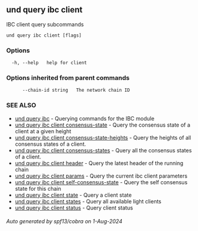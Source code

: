 ## und query ibc client

IBC client query subcommands

```
und query ibc client [flags]
```

### Options

```
  -h, --help   help for client
```

### Options inherited from parent commands

```
      --chain-id string   The network chain ID
```

### SEE ALSO

* [und query ibc](und_query_ibc.md)	 - Querying commands for the IBC module
* [und query ibc client consensus-state](und_query_ibc_client_consensus-state.md)	 - Query the consensus state of a client at a given height
* [und query ibc client consensus-state-heights](und_query_ibc_client_consensus-state-heights.md)	 - Query the heights of all consensus states of a client.
* [und query ibc client consensus-states](und_query_ibc_client_consensus-states.md)	 - Query all the consensus states of a client.
* [und query ibc client header](und_query_ibc_client_header.md)	 - Query the latest header of the running chain
* [und query ibc client params](und_query_ibc_client_params.md)	 - Query the current ibc client parameters
* [und query ibc client self-consensus-state](und_query_ibc_client_self-consensus-state.md)	 - Query the self consensus state for this chain
* [und query ibc client state](und_query_ibc_client_state.md)	 - Query a client state
* [und query ibc client states](und_query_ibc_client_states.md)	 - Query all available light clients
* [und query ibc client status](und_query_ibc_client_status.md)	 - Query client status

###### Auto generated by spf13/cobra on 1-Aug-2024

